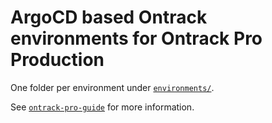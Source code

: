 # ArgoCD based Ontrack environments for Ontrack Pro Production

One folder per environment under [`environments/`](environments).

See [`ontrack-pro-guide`](https://github.com/nemerosa/ontrack-pro-guide) for more information.